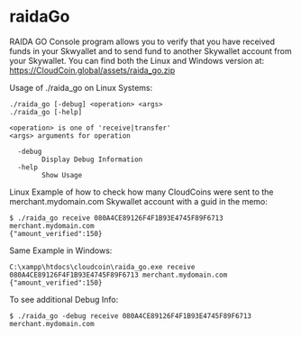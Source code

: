 # raidaGo

RAIDA GO Console program allows you to verify that you have received funds in your Skwyallet and to send fund to another Skywallet account from your Skywallet. You can find both the Linux and Windows version at: https://CloudCoin.global/assets/raida_go.zip


Usage of ./raida_go on Linux Systems:
```console
./raida_go [-debug] <operation> <args>
./raida_go [-help]

<operation> is one of 'receive|transfer'
<args> arguments for operation

  -debug
        Display Debug Information
  -help
        Show Usage

```

Linux Example of how to check how many CloudCoins were sent to the merchant.mydomain.com Skywallet account with a guid in the memo:
```console
$ ./raida_go receive 080A4CE89126F4F1B93E4745F89F6713 merchant.mydomain.com
{"amount_verified":150}
```
Same Example in Windows:
```console
C:\xampp\htdocs\cloudcoin\raida_go.exe receive 080A4CE89126F4F1B93E4745F89F6713 merchant.mydomain.com
{"amount_verified":150}
```
To see additional Debug Info:

```console
$ ./raida_go -debug receive 080A4CE89126F4F1B93E4745F89F6713 merchant.mydomain.com
```

